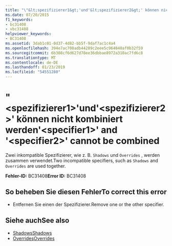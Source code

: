 ```yaml
---
title: "\"&lt;spezifizierer1&gt;'und'&lt;spezifizierer2&gt;' können nicht kombiniert werden"
ms.date: 07/20/2015
f1_keywords:
- bc31408
- vbc31408
helpviewer_keywords:
- BC31408
ms.assetid: 3dab1c01-0d37-4d82-bb5f-9daf7ac1c4a4
ms.openlocfilehash: 394e7ac708adb44289c2eee5c964840af0b32f59
ms.sourcegitcommit: 6b308cf6d627d78ee36dbbae8972a310ac7fd6c8
ms.translationtype: MT
ms.contentlocale: de-DE
ms.lasthandoff: 01/23/2019
ms.locfileid: "54551280"
---
```

# <a name="ltspecifier1gt-and-ltspecifier2gt-cannot-be-combined"></a><span data-ttu-id="3621e-102">"&lt;spezifizierer1&gt;'und'&lt;spezifizierer2&gt;' können nicht kombiniert werden</span><span class="sxs-lookup"><span data-stu-id="3621e-102">'&lt;specifier1&gt;' and '&lt;specifier2&gt;' cannot be combined</span></span>
<span data-ttu-id="3621e-103">Zwei inkompatible Spezifizierer, wie z. B. `Shadows` und `Overrides` , werden zusammen verwendet.</span><span class="sxs-lookup"><span data-stu-id="3621e-103">Two incompatible specifiers, such as `Shadows` and `Overrides` are used together.</span></span>  
  
 <span data-ttu-id="3621e-104">**Fehler-ID:** BC31408</span><span class="sxs-lookup"><span data-stu-id="3621e-104">**Error ID:** BC31408</span></span>  
  
## <a name="to-correct-this-error"></a><span data-ttu-id="3621e-105">So beheben Sie diesen Fehler</span><span class="sxs-lookup"><span data-stu-id="3621e-105">To correct this error</span></span>  
  
-   <span data-ttu-id="3621e-106">Entfernen Sie einen der Spezifizierer.</span><span class="sxs-lookup"><span data-stu-id="3621e-106">Remove one or the other specifier.</span></span>  
  
## <a name="see-also"></a><span data-ttu-id="3621e-107">Siehe auch</span><span class="sxs-lookup"><span data-stu-id="3621e-107">See also</span></span>
- [<span data-ttu-id="3621e-108">Shadows</span><span class="sxs-lookup"><span data-stu-id="3621e-108">Shadows</span></span>](../../visual-basic/language-reference/modifiers/shadows.md)
- [<span data-ttu-id="3621e-109">Overrides</span><span class="sxs-lookup"><span data-stu-id="3621e-109">Overrides</span></span>](../../visual-basic/language-reference/modifiers/overrides.md)
